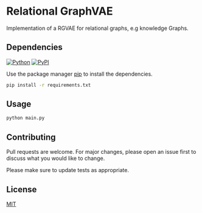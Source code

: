 # Relational GraphVAE

Implementation of a RGVAE for relational graphs, e.g knowledge Graphs.

## Dependencies
[![Python](https://img.shields.io/pypi/pyversions/pytorch.svg?style=plastic)](https://badge.fury.io/py/pytorch)
[![PyPI](https://badge.fury.io/py/pytorch.svg)](https://badge.fury.io/py/pytorch)

Use the package manager [pip](https://pip.pypa.io/en/stable/) to install the dependencies.

```bash
pip install -r requirements.txt
```

## Usage

```bash
python main.py
```

## Contributing
Pull requests are welcome. For major changes, please open an issue first to discuss what you would like to change.

Please make sure to update tests as appropriate.

## License
[MIT](https://choosealicense.com/licenses/mit/)